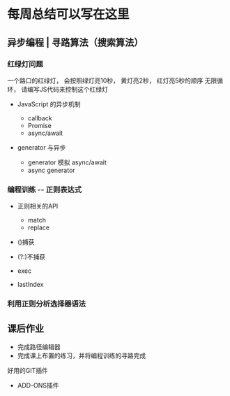 # 每周总结可以写在这里

## 异步编程 | 寻路算法（搜索算法）

### 红绿灯问题

一个路口的红绿灯， 会按照绿灯亮10秒， 黄灯亮2秒， 红灯亮5秒的顺序
无限循环， 请编写JS代码来控制这个红绿灯

- JavaScript 的异步机制
  - callback
  - Promise
  - async/await

- generator 与异步
  - generator 模拟 async/await
  - async generator

### 编程训练 -- 正则表达式

- 正则相关的API
  - match
  - replace

- ()捕获
- (?:)不捕获

- exec
- lastIndex

### 利用正则分析选择器语法

## 课后作业

- 完成路径编辑器
- 完成课上布置的练习，并将编程训练的寻路完成

好用的GIT插件

- ADD-ONS插件
